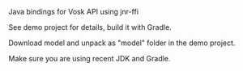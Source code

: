 Java bindings for Vosk API using jnr-ffi

See demo project for details, build it with Gradle.

Download model and unpack as "model" folder in the demo project.

Make sure you are using recent JDK and Gradle.
